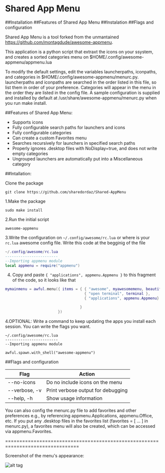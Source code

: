 # Shared App Menu
##Installation
##Features of Shared App Menu
##Instalation
##Flags and configuration

Shared App Menu is a tool forked from the unmantained  https://github.com/montagdude/awesome-appmenu. 

This application is a python script that extraxt the icons on your ssystem, and creates a sorted categories menu on $HOME/.config/awesome-appmenu/appmenu.lua


To modify the default settings, edit the variables launcherpaths, iconpaths, and categories in $HOME/.config/awesome-appmenu/menurc.py. launcherpaths and iconpaths are searched in the order listed in this file, so list them in order of your preference. Categories will appear in the menu in the order they are listed in the config file. A sample configuration is supplied and installed by default at /usr/share/awesome-appmenu/menurc.py when you run make install.

##Features of Shared App Menu:
* Supports icons
* Fully configurable search paths for launchers and icons
* Fully configurable categories
* Can create a custom Favorites menu
* Searches recursively for launchers in specified search paths
* Properly ignores .desktop files with NoDisplay=true, and does not write empty categories
* Ungrouped launchers are automatically put into a Miscellaneous category


##Intallation:

Clone the package

```
git clone https://github.com/sharedordaz/Shared-AppMenu
```

1.Make the package

```
sudo make install
```

2.Run the initial script

```
awesome-appmenu
```

3.Write the configuration on `~/.config/awesome/rc.lua` or where is your `rc.lua` awesome config file. Write this code at the begginig of the file


```lua
~/.config/awesome/rc.lua
------------------------
--Importing appmenu module
local appmenu = require("appmenu")

```

4. Copy and paste `{ "applications", appmenu.Appmenu }` to this fragment of the code, so it looks like that
```lua
mymainmenu = awful.menu({ items = { { "awesome", myawesomemenu, beautiful.awesome_icon },
                                    { "open terminal", terminal },
                                    { "applications", appmenu.Appmenu}

                                  }
                        })

```
4.OPTIONAL: Write a command to keep updating the apps you install each session. You can write the flags you want.

```
~/.config/awesome/rc.lua
------------------------
--Importing appmenu module

awful.spawn.with_shell("awesome-appmenu")

``` 


##Flags and configuration

|    Flag       |              Action               |
|---------------|-----------------------------------|
| --no-icons    | Do no include icons on the menu   |
| --verbose, -v | Print verbose output for debugging|
| --help, -h    | Show usage information            |


You can also config the menurc.py file to add favorites and other preferences e.g., by referencing appmenu.Applications, appmenu.Office, etc. If you put any .desktop files in the favorites list (favorites = [ ... ] in menurc.py), a favorites menu will also be created, which can be accessed via appmenu.Favorites.

================================================================================

Screenshot of the menu's appearance:

![alt tag](https://raw.githubusercontent.com/montagdude/awesome-appmenu/master/awesome-appmenu.png)

